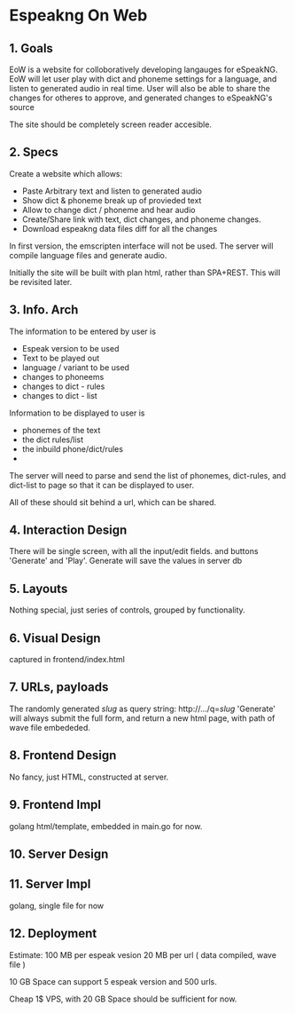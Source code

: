 # Espeakng On Web

## 1. Goals

EoW is a website for colloboratively developing langauges for eSpeakNG.
EoW will let user play with dict and phoneme settings for a language, and 
listen to generated audio in real time. User will also be able to share
the changes for otheres to approve, and generated changes to eSpeakNG's
source

The site should be completely screen reader accesible.


## 2. Specs

Create a website which allows:
  * Paste Arbitrary text and listen to generated audio
  * Show dict & phoneme break up of provieded text
  * Allow to change dict / phoneme and hear audio
  * Create/Share link with text, dict changes, and phoneme changes.
  * Download espeakng data files diff for all the changes
  
In first version, the emscripten interface will not be used.
The server will compile language files and generate audio.

Initially the site will be built with plan html, rather than
SPA+REST. This will be revisited later.

## 3. Info. Arch

The information to be entered by  user is
  * Espeak version to be used
  * Text to be played out
  * language / variant to be used 
  * changes to phoneems
  * changes to dict - rules
  * changes to dict - list
  
Information to be displayed to user is
  * phonemes of the text
  * the dict rules/list 
  * the inbuild phone/dict/rules
  * 

The server will need to parse and send the list
of phonemes, dict-rules, and dict-list to page
so that it can be displayed to user.
  
All of these should sit behind a url, which can be shared.

## 4. Interaction Design

There will be single screen, with all the input/edit fields.
and buttons 'Generate' and 'Play'. Generate will save the values in server db

## 5. Layouts

Nothing special, just series of controls, grouped by functionality.

## 6. Visual Design

captured in frontend/index.html

## 7. URLs, payloads
The randomly generated _slug_ as query string: http://.../q=_slug_
'Generate' will always submit the full form,
and return a new html page, with path of wave file embededed.

## 8. Frontend Design
No fancy, just HTML, constructed at server.

## 9. Frontend Impl
golang html/template, embedded in main.go for now.


## 10. Server Design

## 11. Server Impl
golang, single file for now

## 12. Deployment

Estimate: 100 MB per espeak vesion
          20  MB per url ( data compiled, wave file )
		  
10 GB Space can  support 5 espeak version and 500 urls.

Cheap 1$ VPS, with 20 GB Space should be sufficient for now.



